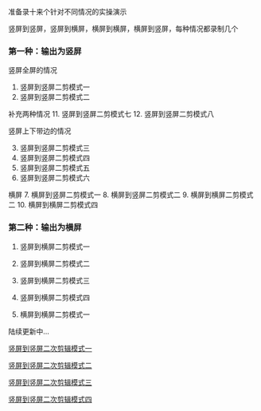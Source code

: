 
准备录十来个针对不同情况的实操演示

竖屏到竖屏，竖屏到横屏，横屏到横屏，横屏到竖屏，每种情况都录制几个

### 第一种：输出为竖屏

竖屏全屏的情况
1. 竖屏到竖屏二剪模式一 
2. 竖屏到竖屏二剪模式二
 
补充两种情况
11. 竖屏到竖屏二剪模式七
12. 竖屏到竖屏二剪模式八

竖屏上下带边的情况

3. 竖屏到竖屏二剪模式三 
4. 竖屏到竖屏二剪模式四 
5. 竖屏到竖屏二剪模式五 
6. 竖屏到竖屏二剪模式六 

横屏
7. 横屏到竖屏二剪模式一
8. 横屏到竖屏二剪模式二
9. 横屏到横屏二剪模式二
10. 横屏到横屏二剪模式四

### 第二种：输出为横屏
1. 竖屏到横屏二剪模式一 
2. 竖屏到横屏二剪模式二 
3. 竖屏到横屏二剪模式三 
4. 竖屏到横屏二剪模式四

5. 横屏到横屏二剪模式一


陆续更新中...

[竖屏到竖屏二次剪辑模式一](https://www.bilibili.com/video/BV1HC4y1t7NH/)

[竖屏到竖屏二次剪辑模式二](https://www.bilibili.com/video/BV14a4y177Np/)

[竖屏到竖屏二次剪辑模式三](https://www.bilibili.com/video/BV12k4y127TE/)

[竖屏到竖屏二次剪辑模式四](https://www.bilibili.com/video/BV1Xf4y1Q7Ms/)
